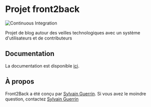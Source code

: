 # Projet front2back

![Continuous Integration](https://github.com/SylvainGUERRIN/front2back/workflows/Continuous%20Integration/badge.svg?branch=develop&event=push)

[comment]: <> ([![codecov]&#40;https://codecov.io/gh/SylvainGUERRIN/front2back/branch/develop/graph/badge.svg?token=2790ae15-5019-44d7-9a6f-1e232daad04c;]&#40;https://codecov.io/nomUtilisateur/nomDuProjet&#41;)

Projet de blog autour des veilles technologiques
avec un système d'utilisateurs et de contributeurs

## Documentation
La documentation est disponible [ici](docs/index.md).

## À propos
Front2Back a été conçu par [Sylvain Guerrin](https://github.com/SylvainGUERRIN). Si vous avez le moindre question, contactez [Sylvain Guerrin](mailto:sguerrin549@gmail.com?subject=[Github]%20front2back)
